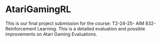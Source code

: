 # AtariGamingRL
This is our final project submission for the course: T2-24-25- AIM 832-Reinforcement Learning. This is a detailed evaluation and possible improvements on Atari Gaming Evaluations.
